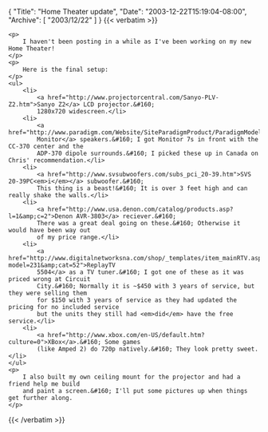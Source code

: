 {
  "Title": "Home Theater update",
  "Date": "2003-12-22T15:19:04-08:00",
  "Archive": [
    "2003/12/22"
  ]
}
{{< verbatim >}}

    <p>
        I haven't been posting in a while as I've been working on my new Home Theater!
    </p>
    <p>
        Here is the final setup:
    </p>
    <ul>
        <li>
            <a href="http://www.projectorcentral.com/Sanyo-PLV-Z2.htm">Sanyo Z2</a> LCD projector.&#160;
            1280x720 widescreen.</li>
        <li>
            <a href="http://www.paradigm.com/Website/SiteParadigmProduct/ParadigmModels/MonSeriesII/Monseries.html">Paradigm
            Monitor</a> speakers.&#160; I got Monitor 7s in front with the CC-370 center and the
            ADP-370 dipole surrounds.&#160; I picked these up in Canada on Chris' recommendation.</li>
        <li>
            <a href="http://www.svsubwoofers.com/subs_pci_20-39.htm">SVS 20-39PC<em>i</em></a> subwoofer.&#160;
            This thing is a beast!&#160; It is over 3 feet high and can really shake the walls.</li>
        <li>
            <a href="http://www.usa.denon.com/catalog/products.asp?l=1&amp;c=2">Denon AVR-3803</a> reciever.&#160;
            There was a great deal going on these.&#160; Otherwise it would have been way out
            of my price range.</li>
        <li>
            <a href="http://www.digitalnetworksna.com/shop/_templates/item_mainRTV.asp?model=231&amp;cat=52">ReplayTV
            5504</a> as a TV tuner.&#160; I got one of these as it was priced wrong at Circuit
            City.&#160; Normally it is ~$450 with 3 years of service, but they were selling them
            for $150 with 3 years of service as they had updated the pricing for no included service
            but the units they still had <em>did</em> have the free service.</li>
        <li>
            <a href="http://www.xbox.com/en-US/default.htm?culture=0">XBox</a>.&#160; Some games
            (like Amped 2) do 720p natively.&#160; They look pretty sweet.</li>
    </ul>
    <p>
        I also built my own ceiling mount for the projector and had a friend help me build
        and paint a screen.&#160; I'll put some pictures up when things get further along.
    </p>

{{< /verbatim >}}

